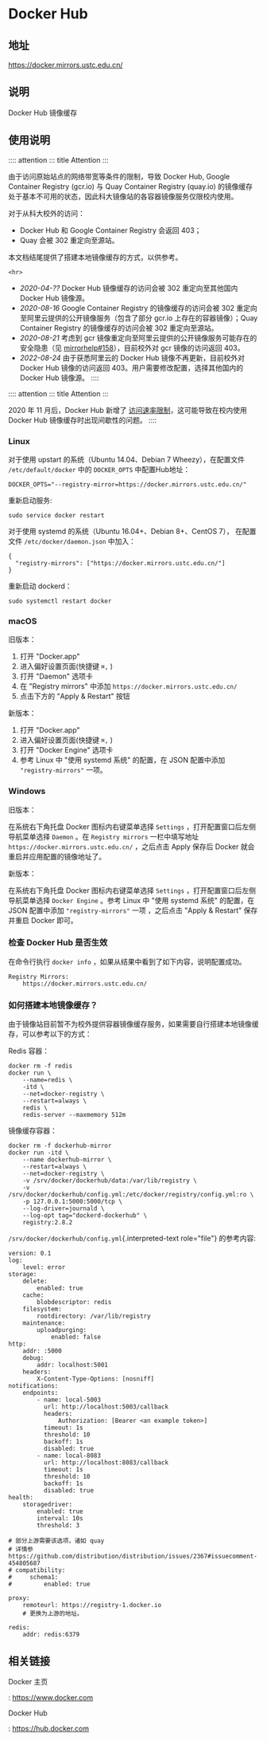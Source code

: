# Docker Hub

## 地址

<https://docker.mirrors.ustc.edu.cn/>

## 说明

Docker Hub 镜像缓存

## 使用说明

:::: attention
::: title
Attention
:::

由于访问原始站点的网络带宽等条件的限制，导致 Docker Hub, Google
Container Registry (gcr.io) 与 Quay Container Registry (quay.io)
的镜像缓存处于基本不可用的状态，因此科大镜像站的各容器镜像服务仅限校内使用。

对于从科大校外的访问：

-   Docker Hub 和 Google Container Registry 会返回 403；
-   Quay 会被 302 重定向至源站。

本文档结尾提供了搭建本地镜像缓存的方式，以供参考。

```{=html}
<hr>
```
-   *2020-04-??* Docker Hub 镜像缓存的访问会被 302 重定向至其他国内
    Docker Hub 镜像源。
-   *2020-08-16* Google Container Registry 的镜像缓存的访问会被 302
    重定向至阿里云提供的公开镜像服务（包含了部分 gcr.io
    上存在的容器镜像）；Quay Container Registry 的镜像缓存的访问会被 302
    重定向至源站。
-   *2020-08-21* 考虑到 gcr
    镜像重定向至阿里云提供的公开镜像服务可能存在的安全隐患（见
    [mirrorhelp#158](https://github.com/ustclug/mirrorhelp/issues/158)），目前校外对
    gcr 镜像的访问返回 403。
-   *2022-08-24* 由于获悉阿里云的 Docker Hub 镜像不再更新，目前校外对
    Docker Hub 镜像的访问返回 403。用户需要修改配置，选择其他国内的
    Docker Hub 镜像源。
::::

:::: attention
::: title
Attention
:::

2020 年 11 月后，Docker Hub 新增了
[访问速率限制](https://docs.docker.com/docker-hub/download-rate-limit/)，这可能导致在校内使用
Docker Hub 镜像缓存时出现间歇性的问题。
::::

### Linux

对于使用 upstart 的系统（Ubuntu 14.04、Debian 7 Wheezy），在配置文件
`/etc/default/docker` 中的 `DOCKER_OPTS` 中配置Hub地址：

    DOCKER_OPTS="--registry-mirror=https://docker.mirrors.ustc.edu.cn/"

重新启动服务:

    sudo service docker restart

对于使用 systemd 的系统（Ubuntu 16.04+、Debian 8+、CentOS 7），
在配置文件 `/etc/docker/daemon.json` 中加入：

    {
      "registry-mirrors": ["https://docker.mirrors.ustc.edu.cn/"]
    }

重新启动 dockerd：

    sudo systemctl restart docker

### macOS

旧版本：

1.  打开 \"Docker.app\"
2.  进入偏好设置页面(快捷键 `⌘,` )
3.  打开 \"Daemon\" 选项卡
4.  在 \"Registry mirrors\" 中添加 `https://docker.mirrors.ustc.edu.cn/`
5.  点击下方的 \"Apply & Restart\" 按钮

新版本：

1.  打开 \"Docker.app\"
2.  进入偏好设置页面(快捷键 `⌘,` )
3.  打开 \"Docker Engine\" 选项卡
4.  参考 Linux 中 \"使用 systemd 系统\" 的配置，在 JSON 配置中添加
    `"registry-mirrors"` 一项。

### Windows

旧版本：

在系统右下角托盘 Docker 图标内右键菜单选择 `Settings`
，打开配置窗口后左侧导航菜单选择 `Daemon` 。在 `Registry mirrors`
一栏中填写地址 `https://docker.mirrors.ustc.edu.cn/` ，之后点击 Apply
保存后 Docker 就会重启并应用配置的镜像地址了。

新版本：

在系统右下角托盘 Docker 图标内右键菜单选择 `Settings`
，打开配置窗口后左侧导航菜单选择 `Docker Engine` 。参考 Linux 中 \"使用
systemd 系统\" 的配置，在 JSON 配置中添加 `"registry-mirrors"` 一项
，之后点击 \"Apply & Restart\" 保存并重启 Docker 即可。

### 检查 Docker Hub 是否生效

在命令行执行 `docker info` ，如果从结果中看到了如下内容，说明配置成功。

    Registry Mirrors:
        https://docker.mirrors.ustc.edu.cn/

### 如何搭建本地镜像缓存？

由于镜像站目前暂不为校外提供容器镜像缓存服务，如果需要自行搭建本地镜像缓存，可以参考以下的方式：

Redis 容器：

    docker rm -f redis
    docker run \
        --name=redis \
        -itd \
        --net=docker-registry \
        --restart=always \
        redis \
        redis-server --maxmemory 512m

镜像缓存容器：

    docker rm -f dockerhub-mirror
    docker run -itd \
        --name dockerhub-mirror \
        --restart=always \
        --net=docker-registry \
        -v /srv/docker/dockerhub/data:/var/lib/registry \
        -v /srv/docker/dockerhub/config.yml:/etc/docker/registry/config.yml:ro \
        -p 127.0.0.1:5000:5000/tcp \
        --log-driver=journald \
        --log-opt tag="dockerd-dockerhub" \
        registry:2.8.2

`/srv/docker/dockerhub/config.yml`{.interpreted-text role="file"}
的参考内容:

    version: 0.1
    log:
        level: error
    storage:
        delete:
            enabled: true
        cache:
            blobdescriptor: redis
        filesystem:
            rootdirectory: /var/lib/registry
        maintenance:
            uploadpurging:
                enabled: false
    http:
        addr: :5000
        debug:
            addr: localhost:5001
        headers:
            X-Content-Type-Options: [nosniff]
    notifications:
        endpoints:
            - name: local-5003
              url: http://localhost:5003/callback
              headers:
                  Authorization: [Bearer <an example token>]
              timeout: 1s
              threshold: 10
              backoff: 1s
              disabled: true
            - name: local-8083
              url: http://localhost:8083/callback
              timeout: 1s
              threshold: 10
              backoff: 1s
              disabled: true
    health:
        storagedriver:
            enabled: true
            interval: 10s
            threshold: 3

    # 部分上游需要该选项，诸如 quay
    # 详情参 https://github.com/distribution/distribution/issues/2367#issuecomment-454805687
    # compatibility:
    #     schema1:
    #         enabled: true

    proxy:
        remoteurl: https://registry-1.docker.io
        # 更换为上游的地址。

    redis:
        addr: redis:6379

## 相关链接

Docker 主页

:   <https://www.docker.com>

Docker Hub

:   <https://hub.docker.com>
